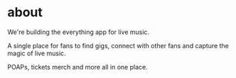 # about
We're building the everything app for live music.

A single place for fans to find gigs, connect with other fans and capture the magic of live music. 

POAPs, tickets merch and more all in one place.
